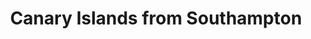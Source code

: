 ---
category: rest-of-the-world
title: Canary Islands from Southampton
class: canary-islands-from-southampton
cruiseline: P&O Cruises – Ventura
special-info: Last minute special offer
price: 785
nights: 12
cruise-url: http://www.planetcruise.co.uk/po-cruises/ventura/26-june-2016/97449?referrersiteid=970
---